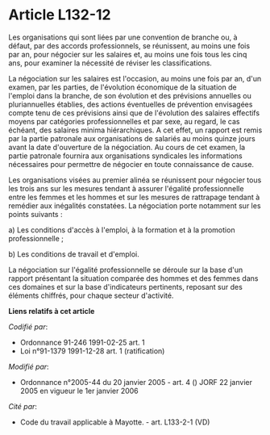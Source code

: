 # Article L132-12

Les organisations qui sont liées par une convention de branche ou, à défaut, par des accords professionnels, se réunissent,
au moins une fois par an, pour négocier sur les salaires et, au moins une fois tous les cinq ans, pour examiner la nécessité
de réviser les classifications.

La négociation sur les salaires est l'occasion, au moins une fois par an, d'un examen, par les parties, de l'évolution
économique de la situation de l'emploi dans la branche, de son évolution et des prévisions annuelles ou pluriannuelles
établies, des actions éventuelles de prévention envisagées compte tenu de ces prévisions ainsi que de l'évolution des
salaires effectifs moyens par catégories professionnelles et par sexe, au regard, le cas échéant, des salaires minima
hiérarchiques. A cet effet, un rapport est remis par la partie patronale aux organisations de salariés au moins quinze jours
avant la date d'ouverture de la négociation. Au cours de cet examen, la partie patronale fournira aux organisations
syndicales les informations nécessaires pour permettre de négocier en toute connaissance de cause.

Les organisations visées au premier alinéa se réunissent pour négocier tous les trois ans sur les mesures tendant à assurer
l'égalité professionnelle entre les femmes et les hommes et sur les mesures de rattrapage tendant à remédier aux inégalités
constatées. La négociation porte notamment sur les points suivants :

a) Les conditions d'accès à l'emploi, à la formation et à la promotion professionnelle ;

b) Les conditions de travail et d'emploi.

La négociation sur l'égalité professionnelle se déroule sur la base d'un rapport présentant la situation comparée des hommes
et des femmes dans ces domaines et sur la base d'indicateurs pertinents, reposant sur des éléments chiffrés, pour chaque
secteur d'activité.

**Liens relatifs à cet article**

_Codifié par_:

  - Ordonnance 91-246 1991-02-25 art. 1
  - Loi n°91-1379 1991-12-28 art. 1 (ratification)

_Modifié par_:

  - Ordonnance n°2005-44 du 20 janvier 2005 - art. 4 () JORF 22 janvier 2005 en vigueur le 1er janvier 2006

_Cité par_:

  - Code du travail applicable à Mayotte. - art. L133-2-1 (VD)
